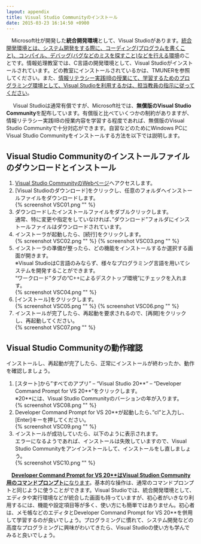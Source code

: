 ```yaml
---
layout: appendix
title: Visual Studio Communityのインストール
date: 2015-03-23 16:14:50 +0900
---
```


  　Microsoft社が開発した**統合開発環境**として、Visual Studioがあります。<ins>統合開発環境とは、システム開発をする際に、コーディング(プログラムを書くこと)、コンパイル、デバッグ(バグなどのミスを探すこと)などを行える環境</ins>のことです。情報処理教室では、C言語の開発環境として、Visual Studioがインストールされています。どの教室にインストールされているかは、TMUNERを参照してください。また、<ins>情報リテラシー実践IIBの授業にて、学習するためのプログラミング環境として、Visual Studioを利用するかは、担当教員の指示に従ってください</ins>。
   
 　 Visual Studioは通常有償ですが、Microsoft社では、**無償版のVisual Studio Community**を配布しています。有償版と比べていくつかの制約がありますが、情報リテラシー実践IIBの授業内容を学習する程度であれば、無償版のVisual Studio Communityで十分対応ができます。自習などのためにWindows PCにVisual Studio Communityをインストールする方法を以下では説明します。

Visual Studio Communityのインストールファイルのダウンロードとインストール
----------------

1. [Visual Studio CommunityのWebページ](https://visualstudio.microsoft.com/ja/vs/community/)へアクセスします。
1. [Visual Studioのダウンロード]をクリックし、任意のフォルダへインストールファイルをダウンロードします。<br />
{% screenshot VSC01.png "" %}
1. ダウンロードしたインストールファイルをダブルクリックします。<br />
通常、特に変更や指定をしていなければ、”ダウンロード”フォルダにインストールファイルはダウンロードされています。
1. インストーラが起動したら、[続行]をクリックします。<br />
{% screenshot VSC02.png "" %}
{% screenshot VSC03.png "" %}
1. インストーラの準備が整ったら、どの機能をインストールするか選択する画面が開きます。<br />
※Visual StudioはC言語のみならず、様々なプログラミング言語を用いてシステムを開発することができます。<br />
“ワークロード”タブの“C++によるデスクトップ環境”にチェックを入れます。<br />
{% screenshot VSC04.png "" %}
1. [インストール]をクリックします。<br />
{% screenshot VSC05.png "" %}
{% screenshot VSC06.png "" %}
1.	インストールが完了したら、再起動を要求されるので、[再開]をクリックし、再起動してください。<br />
{% screenshot VSC07.png "" %}

Visual Studio Communityの動作確認
----------------
   インストールし、再起動が完了したら、正常にインストールが終わったか、動作を確認しましょう。
1. [スタート]から”すべてのアプリ” – “Visual Studio 20**“ – “Developer Command Prompt for VS 20**”をクリックします。<br />
※20**には、Visual Studio Communityのバーションの年が入ります。<br />
{% screenshot VSC08.png "" %}
1. Developer Command Prompt for VS 20**が起動したら、”cl”と入力し、[Enter]キーを押してください。<br />
{% screenshot VSC09.png "" %}
1. インストールが成功していたら、以下のように表示されます。<br />
エラーになるようであれば、インストールは失敗していますので、Visual Studio Communityをアンインストールして、インストールをし直しましょう。<br />
{% screenshot VSC10.png "" %}

  　<ins>**Developer Command Prompt for VS 20\**はVisual Studion Community用のコマンドプロンプト**になります</ins>。基本的な操作は、通常のコマンドプロンプトと同じように使うことができます。Visual Studioでは、統合開発環境として、エディタや実行環境などが統合した画面も持っていますが、初心者がいきなり利用するには、機能や設定項目等が多く、使い方にも簡単ではありません。初心者は、メモ帳などのエディタとDeveloper Command Prompt for VS 20\**を併用して学習するのが良いでしょう。プログラミングに慣れて、システム開発などの高度なプログラミングに興味がわいてきたら、Visual Studioの使い方も学んでみると良いでしょう。
